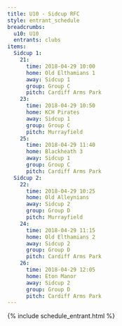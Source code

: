 ```yaml
---
title: U10 - Sidcup RFC
style: entrant_schedule
breadcrumbs:
  u10: U10
  entrants: clubs
items:
  Sidcup 1:
    21:
      time: 2018-04-29 10:00
      home: Old Elthamians 1
      away: Sidcup 1
      group: Group C
      pitch: Cardiff Arms Park
    23:
      time: 2018-04-29 10:50
      home: KCH Pirates
      away: Sidcup 1
      group: Group C
      pitch: Murrayfield
    25:
      time: 2018-04-29 11:40
      home: Blackheath 3
      away: Sidcup 1
      group: Group C
      pitch: Cardiff Arms Park
  Sidcup 2:
    22:
      time: 2018-04-29 10:25
      home: Old Alleynians
      away: Sidcup 2
      group: Group D
      pitch: Murrayfield
    24:
      time: 2018-04-29 11:15
      home: Old Elthamians 2
      away: Sidcup 2
      group: Group D
      pitch: Cardiff Arms Park
    26:
      time: 2018-04-29 12:05
      home: Eton Manor
      away: Sidcup 2
      group: Group D
      pitch: Cardiff Arms Park
---
```


{% include schedule_entrant.html %}
